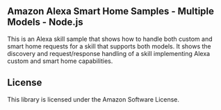 ## Amazon Alexa Smart Home Samples - Multiple Models - Node.js

This is an Alexa skill sample that shows how to handle both custom and smart home requests for a skill that supports both models. It shows the discovery and request/response handling of a skill implementing Alexa custom and smart home capabilities.

## License

This library is licensed under the Amazon Software License.
